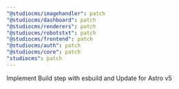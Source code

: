 ```yaml
---
"@studiocms/imagehandler": patch
"@studiocms/dashboard": patch
"@studiocms/renderers": patch
"@studiocms/robotstxt": patch
"@studiocms/frontend": patch
"@studiocms/auth": patch
"@studiocms/core": patch
"studiocms": patch
---
```


Implement Build step with esbuild and Update for Astro v5
